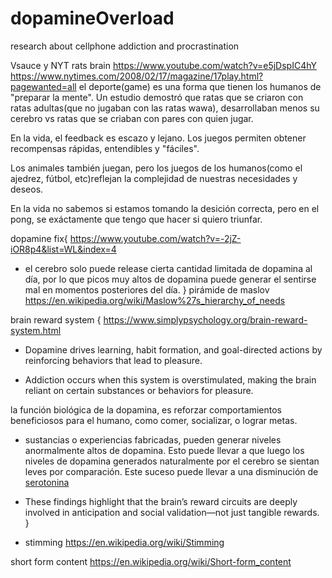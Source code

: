 # dopamineOverload
research about cellphone addiction and procrastination

Vsauce y NYT rats brain <https://www.youtube.com/watch?v=e5jDspIC4hY>
<https://www.nytimes.com/2008/02/17/magazine/17play.html?pagewanted=all>
el deporte(game) es una forma que tienen los humanos de "preparar la mente". Un estudio demostró que ratas que se criaron con ratas adultas(que no jugaban con las ratas wawa), desarrollaban menos su cerebro vs ratas que se criaban con pares con quien jugar.

En la vida, el feedback es escazo y lejano. Los juegos permiten obtener recompensas rápidas, entendibles y "fáciles".

Los animales también juegan, pero los juegos de los humanos(como el ajedrez, fútbol, etc)reflejan la complejidad de nuestras necesidades y deseos.

En la vida no sabemos si estamos tomando la desición correcta, pero en el pong, se exáctamente que tengo que hacer si quiero triunfar.

dopamine fix{
<https://www.youtube.com/watch?v=-2jZ-iOR8p4&list=WL&index=4>
- el cerebro solo puede release cierta cantidad limitada de dopamina al día, por lo que picos muy altos de dopamina puede generar el sentirse mal en momentos posteriores del día.
}
pirámide de maslov
<https://en.wikipedia.org/wiki/Maslow%27s_hierarchy_of_needs>

brain reward system {
<https://www.simplypsychology.org/brain-reward-system.html>

- Dopamine drives learning, habit formation, and goal-directed actions by reinforcing behaviors that lead to pleasure.

- Addiction occurs when this system is overstimulated, making the brain reliant on certain substances or behaviors for pleasure.

la función biológica de la dopamina, es reforzar comportamientos beneficiosos para el humano, como comer, socializar, o lograr metas.

- sustancias o experiencias fabricadas, pueden generar niveles anormalmente altos de dopamina. Esto puede llevar a que luego los niveles de dopamina generados naturalmente por el cerebro se sientan leves por comparación. Este suceso puede llevar a una disminución de [serotonina](https://es.wikipedia.org/wiki/Serotonina)

- These findings highlight that the brain’s reward circuits are deeply involved in anticipation and social validation—not just tangible rewards.
}

- stimming 
<https://en.wikipedia.org/wiki/Stimming>

short form content
<https://en.wikipedia.org/wiki/Short-form_content>